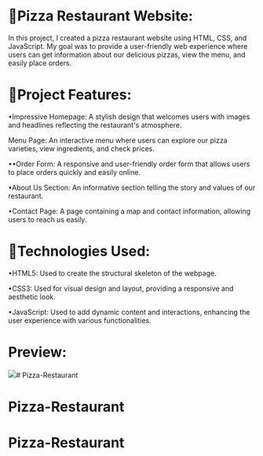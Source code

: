 # 🍕Pizza Restaurant Website:
In this project, I created a pizza restaurant website using HTML, CSS, and JavaScript. My goal was to provide a user-friendly web experience where users can get information about our delicious pizzas, view the menu, and easily place orders.

# 🎯Project Features:
•Impressive Homepage: A stylish design that welcomes users with images and headlines reflecting the restaurant's atmosphere.

Menu Page: An interactive menu where users can explore our pizza varieties, view ingredients, and check prices.

••Order Form: A responsive and user-friendly order form that allows users to place orders quickly and easily online.

•About Us Section: An informative section telling the story and values of our restaurant.

•Contact Page: A page containing a map and contact information, allowing users to reach us easily.

# 🧭Technologies Used:
•HTML5: Used to create the structural skeleton of the webpage.

•CSS3: Used for visual design and layout, providing a responsive and aesthetic look.

•JavaScript: Used to add dynamic content and interactions, enhancing the user experience with various functionalities.

# Preview:
![](./Pizza-Restaurant.gif)# Pizza-Restaurant
# Pizza-Restaurant
# Pizza-Restaurant
